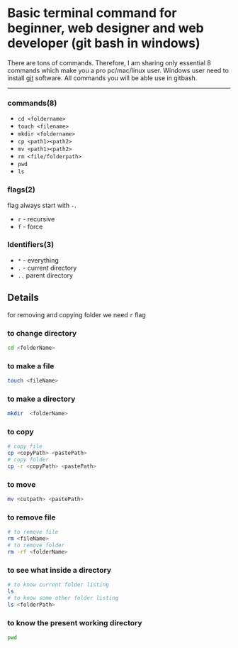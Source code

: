 # Basic terminal command for beginner, web designer and web developer (git bash in windows)
There are tons of commands. Therefore, I am sharing only essential 8 commands which make you a pro pc/mac/linux user. Windows user need to install [git](https://git-scm.com/) software. All commands you will be able use in gitbash.        


-----

### commands(8)
* `cd <foldername>`
* `touch <filename>`
* `mkdir <foldername>`
* `cp <path1><path2>`
* `mv <path1><path2>`
* `rm <file/folderpath>`
* `pwd`
* `ls`       
### flags(2)
flag always start with `-`.
* `r` - recursive
* `f` - force         
### Identifiers(3)
* `*` - everything
* `.` - current directory
* `..` parent directory        

## Details

for removing and copying folder we need `r` flag       
### to change directory
~~~bash
cd <folderName>
~~~
### to make a file
~~~bash
touch <fileName> 
~~~

### to make a directory
~~~bash
mkdir  <folderName>
~~~

### to copy 
~~~bash
# copy file
cp <copyPath> <pastePath>
# copy folder
cp -r <copyPath> <pastePath>
~~~

### to move
~~~bash
mv <cutpath> <pastePath>
~~~

### to remove file
~~~bash
# to remove file
rm <fileName>
# to remove folder
rm -rf <folderName>
~~~

### to see what inside a directory
~~~bash
# to know current folder listing
ls
# to know some other folder listing
ls <folderPath>
~~~
### to know the present working directory
~~~bash
pwd
~~~


